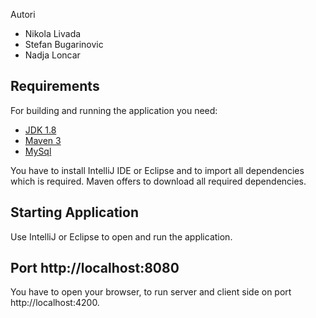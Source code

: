 
Autori
- Nikola Livada
- Stefan Bugarinovic
- Nadja Loncar

## Requirements

For building and running the application you need:

- [JDK 1.8](http://www.oracle.com/technetwork/java/javase/downloads/jdk8-downloads-2133151.html)
- [Maven 3](https://maven.apache.org)
- [MySql](https://www.mysql.com/)

You have to install IntelliJ IDE or Eclipse and to import all dependencies which is required. Maven offers to download all required dependencies.

## Starting Application
Use IntelliJ or Eclipse to open and run the application.

## Port http://localhost:8080
You have to open your browser, to run server and client side on port http://localhost:4200.


